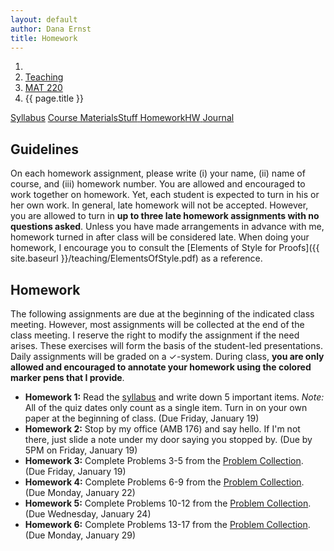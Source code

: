 ```yaml
---
layout: default
author: Dana Ernst
title: Homework
---
```


<ol class="breadcrumb">
  <li><a href="/"><i class="fa fa-home"></i></a></li>
  <li><a href="/teaching/">Teaching</a></li>
  <li><a href="/teaching/mat220s18">MAT 220</a></li>
  <li class="active">{{ page.title }}</li>
</ol>

<div class="row">
<div class="col-xs-12">
<div class="btn-group btn-group-justified">
<a class="btn btn-default btn-success" href="{{site.baseurl}}/teaching/mat220s18/syllabus/">Syllabus</a>
<a class="btn btn-default btn-primary" href="{{site.baseurl}}/teaching/mat220s18/materials/">
<span class="hidden-xs">Course Materials</span><span class="visible-xs">Stuff</span>
</a>
<a class="btn btn-default btn-warning" href="{{site.baseurl}}/teaching/mat220s18/homework/">
<span class="hidden-xs">Homework</span><span class="visible-xs">HW</span>
</a>
<a class="btn btn-default btn-info" href="{{site.baseurl}}/teaching/mat220s18/journal/">Journal</a>
</div>
</div>
</div>

## Guidelines ##
On each homework assignment, please write (i) your name, (ii) name of course, and (iii) homework number. You are allowed and encouraged to work together on homework. Yet, each student is expected to turn in his or her own work. In general, late homework will not be accepted. However, you are allowed to turn in **up to three late homework assignments with no questions asked**. Unless you have made arrangements in advance with me, homework turned in after class will be considered late. When doing your homework, I encourage you to consult the [Elements of Style for Proofs]({{ site.baseurl }}/teaching/ElementsOfStyle.pdf) as a reference.

## Homework ##
The following assignments are due at the beginning of the indicated class meeting. However, most assignments will be collected at the end of the class meeting.  I reserve the right to modify the assignment if the need arises.  These exercises will form the basis of the student-led presentations.  Daily assignments will be graded on a $\checkmark$-system.  During class, **you are only allowed and encouraged to annotate your homework using the colored marker pens that I provide**.

<ul class="fa-ul">
<li><i class="fa-li fa fa-edit"></i><b>Homework 1:</b> Read the <a href="{{site.baseurl}}/teaching/mat220s18/syllabus/">syllabus</a> and write down 5 important items.  <i>Note:</i>  All of the quiz dates only count as a single item.  Turn in on your own paper at the beginning of class. (Due Friday, January 19)</li>
<li><i class="fa-li fa fa-edit"></i><b>Homework 2:</b> Stop by my office (AMB 176) and say hello. If I'm not there, just slide a note under my door saying you stopped by. (Due by 5PM on Friday, January 19)</li>
<li><i class="fa-li fa fa-edit"></i><b>Homework 3:</b> Complete Problems 3-5 from the <a href="https://dcernst.github.io/teaching/mat220s18/220ProblemCollection.pdf">Problem Collection</a>. (Due Friday, January 19)</li>
<li><i class="fa-li fa fa-edit"></i><b>Homework 4:</b> Complete Problems 6-9 from the <a href="https://dcernst.github.io/teaching/mat220s18/220ProblemCollection.pdf">Problem Collection</a>. (Due Monday, January 22)</li>
<li><i class="fa-li fa fa-edit"></i><b>Homework 5:</b> Complete Problems 10-12 from the <a href="https://dcernst.github.io/teaching/mat220s18/220ProblemCollection.pdf">Problem Collection</a>. (Due Wednesday, January 24)</li>
<li><i class="fa-li fa fa-edit"></i><b>Homework 6:</b> Complete Problems 13-17 from the <a href="https://dcernst.github.io/teaching/mat220s18/220ProblemCollection.pdf">Problem Collection</a>. (Due Monday, January 29)</li>

<!-- Put reflection on Growth Mindset on HW 7

<li><i class="fa-li fa fa-edit"></i><b>Homework 6:</b> Complete Problems 14-17 from the <a href="https://dcernst.github.io/teaching/mat220s18/220ProblemCollection.pdf">Problem Collection</a>. (Due Monday, September 11)</li>
<li><i class="fa-li fa fa-edit"></i><b>Homework 7:</b> Complete Problems 18-21 from the <a href="https://dcernst.github.io/teaching/mat220s18/220ProblemCollection.pdf">Problem Collection</a>. (Due Wednesday, September 13)</li>
<li><i class="fa-li fa fa-edit"></i><b>Homework 8:</b> Complete Problems 22-25 from the <a href="https://dcernst.github.io/teaching/mat220s18/220ProblemCollection.pdf">Problem Collection</a>. (Due Friday, September 15)</li>
<li><i class="fa-li fa fa-edit"></i><b>Homework 9:</b> Complete Problems 26-28 from the <a href="https://dcernst.github.io/teaching/mat220s18/220ProblemCollection.pdf">Problem Collection</a>. (Due Monday, September 18)</li>
<li><i class="fa-li fa fa-edit"></i><b>Homework 10:</b> Revisit Problem 27 and complete Problem 29 from the <a href="https://dcernst.github.io/teaching/mat220s18/220ProblemCollection.pdf">Problem Collection</a>. (Due Wednesday, September 20)</li>
<li><i class="fa-li fa fa-edit"></i><b>Homework 11:</b> Revisit Problem 26 and attempt to prove Viola's conjecture.  In addition, complete Problems 30-31 from the <a href="https://dcernst.github.io/teaching/mat220s18/220ProblemCollection.pdf">Problem Collection</a>. (Due Monday, September 25)</li>
<li><i class="fa-li fa fa-edit"></i><b>Homework 12:</b> Complete Problems 32-34 from the <a href="https://dcernst.github.io/teaching/mat220s18/220ProblemCollection.pdf">Problem Collection</a>. (Due Wednesday, September 27)</li>
<li><i class="fa-li fa fa-edit"></i><b>Homework 13:</b> Complete Problems 35-37 from the <a href="https://dcernst.github.io/teaching/mat220s18/220ProblemCollection.pdf">Problem Collection</a>. (Due Friday, September 29)</li>
<li><i class="fa-li fa fa-edit"></i><b>Homework 14:</b> Complete Problems 38 and 39 from the <a href="https://dcernst.github.io/teaching/mat220s18/220ProblemCollection.pdf">Problem Collection</a>. (Due Monday, October 2)</li>
<li><i class="fa-li fa fa-edit"></i><b>Homework 15:</b> Complete Problems 40-43 from the <a href="https://dcernst.github.io/teaching/mat220s18/220ProblemCollection.pdf">Problem Collection</a>. (Due Wednesday, October 4)</li>
<li><i class="fa-li fa fa-edit"></i><b>Homework 16:</b> Complete Problems 44-46 from the <a href="https://dcernst.github.io/teaching/mat220s18/220ProblemCollection.pdf">Problem Collection</a>. (Due Monday, October 9)</li>
<li><i class="fa-li fa fa-edit"></i><b>Homework 17:</b> Complete Problems 47-49 from the <a href="https://dcernst.github.io/teaching/mat220s18/220ProblemCollection.pdf">Problem Collection</a>. (Due Wednesday, October 11)</li>
<li><i class="fa-li fa fa-edit"></i><b>Homework 18:</b> Continue working on Problem 49 and complete Problems 50-51 from the <a href="https://dcernst.github.io/teaching/mat220s18/220ProblemCollection.pdf">Problem Collection</a>. In particular, for Problem 49, you need to verify that you can tile a rectangle that with dimensions $(3(3+2k_1))\times (2k_2+5)$ for any nonnegative integers $k_1$ and $k_2$. (Due Friday, October 13)</li>
<li><i class="fa-li fa fa-edit"></i><b>Homework 19:</b> Complete Problem 52 from the <a href="https://dcernst.github.io/teaching/mat220s18/220ProblemCollection.pdf">Problem Collection</a> and revisit Problem B.3 from <a href="https://dcernst.github.io/teaching/mat220s18/220Quiz3.pdf">Quiz 3</a>. (Due Monday, October 16)</li>
<li><i class="fa-li fa fa-edit"></i><b>Homework 20:</b> Complete Problem 53 from the <a href="https://dcernst.github.io/teaching/mat220s18/220ProblemCollection.pdf">Problem Collection</a>. (Due Wednesday, October 18)</li>
<li><i class="fa-li fa fa-edit"></i><b>Homework 21:</b> Complete Problems 54-56 from the <a href="https://dcernst.github.io/teaching/mat220s18/220ProblemCollection.pdf">Problem Collection</a>. (Due Monday, October 23)</li>
<li><i class="fa-li fa fa-edit"></i><b>Homework 22:</b> Complete Problems 57-59 from the <a href="https://dcernst.github.io/teaching/mat220s18/220ProblemCollection.pdf">Problem Collection</a>. (Due Wednesday, October 25)</li>
<li><i class="fa-li fa fa-edit"></i><b>Homework 23:</b> Complete Problems 60-62 from the <a href="https://dcernst.github.io/teaching/mat220s18/220ProblemCollection.pdf">Problem Collection</a>. (Due Friday, October 27)</li>
<li><i class="fa-li fa fa-edit"></i><b>Homework 24:</b> Complete Problems 63 and 64 from the <a href="https://dcernst.github.io/teaching/mat220s18/220ProblemCollection.pdf">Problem Collection</a>. (Due Monday, October 30)</li>
<li><i class="fa-li fa fa-edit"></i><b>Homework 25:</b> Complete Problems 65-67 from the <a href="https://dcernst.github.io/teaching/mat220s18/220ProblemCollection.pdf">Problem Collection</a>. (Due Wednesday, November 1)</li>
<li><i class="fa-li fa fa-edit"></i><b>Homework 26:</b> Complete Problems 68-70 from the <a href="https://dcernst.github.io/teaching/mat220s18/220ProblemCollection.pdf">Problem Collection</a>. (Due Monday, November 6)</li>
<li><i class="fa-li fa fa-edit"></i><b>Homework 27:</b> Complete Problems 71 and 72 from the <a href="https://dcernst.github.io/teaching/mat220s18/220ProblemCollection.pdf">Problem Collection</a>. (Due Wednesday, November 8)</li>
<li><i class="fa-li fa fa-edit"></i><b>Homework 28:</b> Revisit Problem 68 and complete Problems 73 and 74 from the <a href="https://dcernst.github.io/teaching/mat220s18/220ProblemCollection.pdf">Problem Collection</a>. (Due Monday, November 13)</li>
<li><i class="fa-li fa fa-edit"></i><b>Homework 29:</b> Complete Problems 75 and 76 from the <a href="https://dcernst.github.io/teaching/mat220s18/220ProblemCollection.pdf">Problem Collection</a>. (Due Wednesday, November 15)</li>
<li><i class="fa-li fa fa-edit"></i><b>Homework 30:</b> Complete Problems 77-79 from the <a href="https://dcernst.github.io/teaching/mat220s18/220ProblemCollection.pdf">Problem Collection</a>. (Due Monday, November 20)</li>
<li><i class="fa-li fa fa-edit"></i><b>Homework 31:</b> Complete Problems 80-82 from the <a href="https://dcernst.github.io/teaching/mat220s18/220ProblemCollection.pdf">Problem Collection</a>. (Due Wednesday, November 22)</li>
<li><i class="fa-li fa fa-edit"></i><b>Homework 32:</b> Complete Problems 83-85 from the <a href="https://dcernst.github.io/teaching/mat220s18/220ProblemCollection.pdf">Problem Collection</a>. (Due Monday, November 27)</li>
<li><i class="fa-li fa fa-edit"></i><b>Homework 33:</b> Complete Problems 86-88 from the <a href="https://dcernst.github.io/teaching/mat220s18/220ProblemCollection.pdf">Problem Collection</a>. (Due Wednesday, November 29)</li>
<li><i class="fa-li fa fa-edit"></i><b>Homework 34:</b> Complete three of Problems 89-92 from the <a href="https://dcernst.github.io/teaching/mat220s18/220ProblemCollection.pdf">Problem Collection</a>. (Due Monday, December 4)</li>
<li><i class="fa-li fa fa-edit"></i><b>Homework 35:</b> Complete Problems 93-95 from the <a href="https://dcernst.github.io/teaching/mat220s18/220ProblemCollection.pdf">Problem Collection</a>. (Due Wednesday, December 6)</li>
<li><i class="fa-li fa fa-edit"></i><b>Homework 36:</b> Complete Problems 96 and 97 from the <a href="https://dcernst.github.io/teaching/mat220s18/220ProblemCollection.pdf">Problem Collection</a>. (Due Friday, December 8)</li> -->
</ul>
